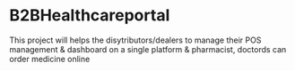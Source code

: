 # B2BHealthcareportal
This project will helps the disytributors/dealers to manage their POS management &amp; dashboard on a single platform &amp; pharmacist, doctords can order medicine online
